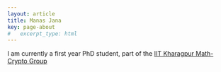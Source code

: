 ```yaml
---
layout: article
title: Manas Jana
key: page-about
#   excerpt_type: html
---
```


I am currently a first year PhD student, part of the [IIT Kharagpur Math-Crypto Group](https://www.kgpmathcrypto.com/)
